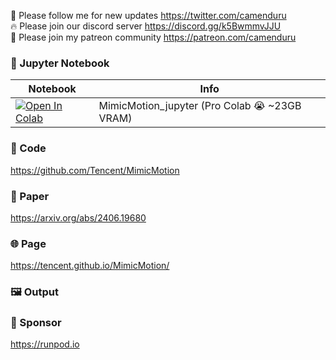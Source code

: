 🐣 Please follow me for new updates https://twitter.com/camenduru <br />
🔥 Please join our discord server https://discord.gg/k5BwmmvJJU <br />
🥳 Please join my patreon community https://patreon.com/camenduru <br />

### 🍊 Jupyter Notebook

| Notebook | Info
| --- | --- |
[![Open In Colab](https://colab.research.google.com/assets/colab-badge.svg)](https://colab.research.google.com/github/camenduru/MimicMotion-jupyter/blob/main/MimicMotion_jupyter.ipynb) | MimicMotion_jupyter (Pro Colab 😭 ~23GB VRAM)

### 🧬 Code
https://github.com/Tencent/MimicMotion

### 📄 Paper
https://arxiv.org/abs/2406.19680

### 🌐 Page
https://tencent.github.io/MimicMotion/

### 🖼 Output

### 🏢 Sponsor
https://runpod.io

